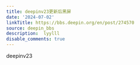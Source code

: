 ```yaml
---
title: deepinv23更新后黑屏
date: '2024-07-02'
linkTitle: https://bbs.deepin.org/en/post/274570
source: deepin_bbs
description:  lyylll 
disable_comments: true
---
```

deepinv23 
